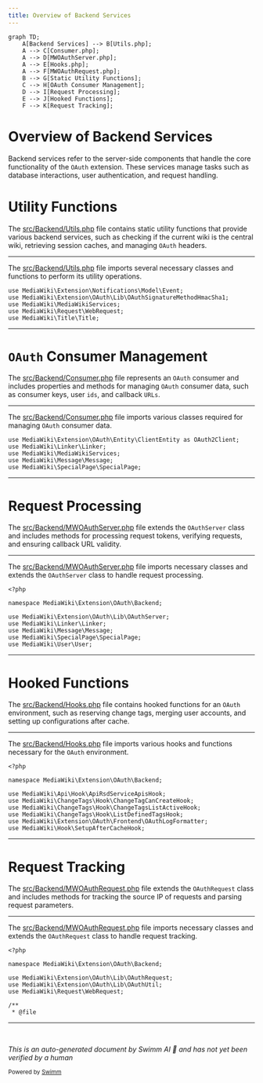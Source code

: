 ```yaml
---
title: Overview of Backend Services
---
```

```mermaid
graph TD;
    A[Backend Services] --> B[Utils.php];
    A --> C[Consumer.php];
    A --> D[MWOAuthServer.php];
    A --> E[Hooks.php];
    A --> F[MWOAuthRequest.php];
    B --> G[Static Utility Functions];
    C --> H[OAuth Consumer Management];
    D --> I[Request Processing];
    E --> J[Hooked Functions];
    F --> K[Request Tracking];
```

# Overview of Backend Services

Backend services refer to the server-side components that handle the core functionality of the <SwmToken path="src/Backend/Utils.php" pos="10:6:6" line-data="use MediaWiki\Extension\OAuth\Lib\OAuthSignatureMethodHmacSha1;">`OAuth`</SwmToken> extension. These services manage tasks such as database interactions, user authentication, and request handling.

# Utility Functions

The <SwmPath>[src/Backend/Utils.php](src/Backend/Utils.php)</SwmPath> file contains static utility functions that provide various backend services, such as checking if the current wiki is the central wiki, retrieving session caches, and managing <SwmToken path="src/Backend/Utils.php" pos="10:6:6" line-data="use MediaWiki\Extension\OAuth\Lib\OAuthSignatureMethodHmacSha1;">`OAuth`</SwmToken> headers.

<SwmSnippet path="/src/Backend/Utils.php" line="9">

---

The <SwmPath>[src/Backend/Utils.php](src/Backend/Utils.php)</SwmPath> file imports several necessary classes and functions to perform its utility operations.

```hack
use MediaWiki\Extension\Notifications\Model\Event;
use MediaWiki\Extension\OAuth\Lib\OAuthSignatureMethodHmacSha1;
use MediaWiki\MediaWikiServices;
use MediaWiki\Request\WebRequest;
use MediaWiki\Title\Title;
```

---

</SwmSnippet>

# <SwmToken path="src/Backend/Utils.php" pos="10:6:6" line-data="use MediaWiki\Extension\OAuth\Lib\OAuthSignatureMethodHmacSha1;">`OAuth`</SwmToken> Consumer Management

The <SwmPath>[src/Backend/Consumer.php](src/Backend/Consumer.php)</SwmPath> file represents an <SwmToken path="src/Backend/Utils.php" pos="10:6:6" line-data="use MediaWiki\Extension\OAuth\Lib\OAuthSignatureMethodHmacSha1;">`OAuth`</SwmToken> consumer and includes properties and methods for managing <SwmToken path="src/Backend/Utils.php" pos="10:6:6" line-data="use MediaWiki\Extension\OAuth\Lib\OAuthSignatureMethodHmacSha1;">`OAuth`</SwmToken> consumer data, such as consumer keys, user <SwmToken path="src/Backend/Consumer.php" pos="117:7:7" line-data="	 * Maps stage ids to human-readable names which describe them as a state">`ids`</SwmToken>, and callback <SwmToken path="src/Backend/Consumer.php" pos="67:28:28" line-data="	 * @var bool OAuth callback URL is a prefix and we allow all URLs which">`URLs`</SwmToken>.

<SwmSnippet path="/src/Backend/Consumer.php" line="28">

---

The <SwmPath>[src/Backend/Consumer.php](src/Backend/Consumer.php)</SwmPath> file imports various classes required for managing <SwmToken path="src/Backend/Consumer.php" pos="28:6:6" line-data="use MediaWiki\Extension\OAuth\Entity\ClientEntity as OAuth2Client;">`OAuth`</SwmToken> consumer data.

```hack
use MediaWiki\Extension\OAuth\Entity\ClientEntity as OAuth2Client;
use MediaWiki\Linker\Linker;
use MediaWiki\MediaWikiServices;
use MediaWiki\Message\Message;
use MediaWiki\SpecialPage\SpecialPage;
```

---

</SwmSnippet>

# Request Processing

The <SwmPath>[src/Backend/MWOAuthServer.php](src/Backend/MWOAuthServer.php)</SwmPath> file extends the <SwmToken path="src/Backend/MWOAuthServer.php" pos="5:10:10" line-data="use MediaWiki\Extension\OAuth\Lib\OAuthServer;">`OAuthServer`</SwmToken> class and includes methods for processing request tokens, verifying requests, and ensuring callback URL validity.

<SwmSnippet path="/src/Backend/MWOAuthServer.php" line="1">

---

The <SwmPath>[src/Backend/MWOAuthServer.php](src/Backend/MWOAuthServer.php)</SwmPath> file imports necessary classes and extends the <SwmToken path="src/Backend/MWOAuthServer.php" pos="5:10:10" line-data="use MediaWiki\Extension\OAuth\Lib\OAuthServer;">`OAuthServer`</SwmToken> class to handle request processing.

```hack
<?php

namespace MediaWiki\Extension\OAuth\Backend;

use MediaWiki\Extension\OAuth\Lib\OAuthServer;
use MediaWiki\Linker\Linker;
use MediaWiki\Message\Message;
use MediaWiki\SpecialPage\SpecialPage;
use MediaWiki\User\User;
```

---

</SwmSnippet>

# Hooked Functions

The <SwmPath>[src/Backend/Hooks.php](src/Backend/Hooks.php)</SwmPath> file contains hooked functions for an <SwmToken path="src/Backend/Utils.php" pos="10:6:6" line-data="use MediaWiki\Extension\OAuth\Lib\OAuthSignatureMethodHmacSha1;">`OAuth`</SwmToken> environment, such as reserving change tags, merging user accounts, and setting up configurations after cache.

<SwmSnippet path="/src/Backend/Hooks.php" line="1">

---

The <SwmPath>[src/Backend/Hooks.php](src/Backend/Hooks.php)</SwmPath> file imports various hooks and functions necessary for the <SwmToken path="src/Backend/Hooks.php" pos="3:6:6" line-data="namespace MediaWiki\Extension\OAuth\Backend;">`OAuth`</SwmToken> environment.

```hack
<?php

namespace MediaWiki\Extension\OAuth\Backend;

use MediaWiki\Api\Hook\ApiRsdServiceApisHook;
use MediaWiki\ChangeTags\Hook\ChangeTagCanCreateHook;
use MediaWiki\ChangeTags\Hook\ChangeTagsListActiveHook;
use MediaWiki\ChangeTags\Hook\ListDefinedTagsHook;
use MediaWiki\Extension\OAuth\Frontend\OAuthLogFormatter;
use MediaWiki\Hook\SetupAfterCacheHook;
```

---

</SwmSnippet>

# Request Tracking

The <SwmPath>[src/Backend/MWOAuthRequest.php](src/Backend/MWOAuthRequest.php)</SwmPath> file extends the <SwmToken path="src/Backend/MWOAuthRequest.php" pos="5:10:10" line-data="use MediaWiki\Extension\OAuth\Lib\OAuthRequest;">`OAuthRequest`</SwmToken> class and includes methods for tracking the source IP of requests and parsing request parameters.

<SwmSnippet path="/src/Backend/MWOAuthRequest.php" line="1">

---

The <SwmPath>[src/Backend/MWOAuthRequest.php](src/Backend/MWOAuthRequest.php)</SwmPath> file imports necessary classes and extends the <SwmToken path="src/Backend/MWOAuthRequest.php" pos="5:10:10" line-data="use MediaWiki\Extension\OAuth\Lib\OAuthRequest;">`OAuthRequest`</SwmToken> class to handle request tracking.

```hack
<?php

namespace MediaWiki\Extension\OAuth\Backend;

use MediaWiki\Extension\OAuth\Lib\OAuthRequest;
use MediaWiki\Extension\OAuth\Lib\OAuthUtil;
use MediaWiki\Request\WebRequest;

/**
 * @file
```

---

</SwmSnippet>

&nbsp;

*This is an auto-generated document by Swimm AI 🌊 and has not yet been verified by a human*

<SwmMeta version="3.0.0" repo-id="Z2l0aHViJTNBJTNBbWVkaWF3aWtpLWV4dGVuc2lvbnMtT0F1dGglM0ElM0FTd2ltbS1EZW1v" repo-name="mediawiki-extensions-OAuth"><sup>Powered by [Swimm](/)</sup></SwmMeta>

